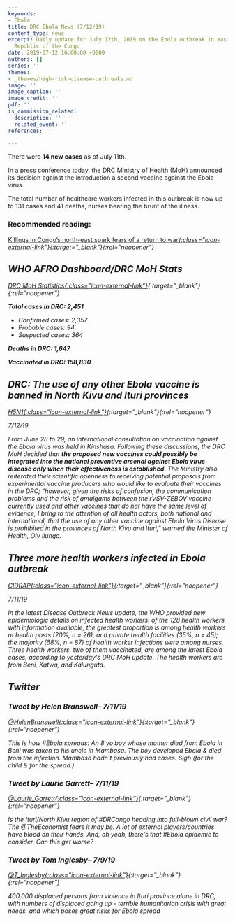 ```yaml
---
keywords:
- Ebola
title: DRC Ebola News (7/12/19)
content_type: news
excerpt: Daily update for July 12th, 2019 on the Ebola outbreak in eastern Democratic
  Republic of the Congo
date: 2019-07-12 16:00:00 +0000
authors: []
series: ''
themes:
- _themes/high-risk-disease-outbreaks.md
image: ''
image_caption: ''
image_credit: ''
pdf: ''
is_commission_related:
  description: ''
  related_event: ''
references: ''

---
```

There were **14 new cases** as of July 11th.

In a press conference today, the DRC Ministry of Health (MoH) announced its decision against the introduction a second vaccine against the Ebola virus.

The total number of healthcare workers infected in this outbreak is now up to 131 cases and 41 deaths, nurses bearing the brunt of the illness.

### Recommended reading: 

[Killings in Congo’s north-east spark fears of a return to war<i/>{:class=”icon-external-link”}](https://www.economist.com/middle-east-and-africa/2019/07/13/killings-in-congos-north-east-spark-fears-of-a-return-to-war?cid1=cust/ednew/n/bl/n/2019/07/11n/owned/n/n/nwl/n/n/NA/269943/n){:target=”_blank”}{:rel=”noopener”}

## WHO AFRO Dashboard/DRC MoH Stats 

[DRC MoH Statistics<i/>{:class=”icon-external-link”}](https://mailchi.mp/sante.gouv.cd/ebola_kivu_11juil19?e=34c0620338){:target=”_blank”}{:rel=”noopener”}

**Total cases in DRC: 2,451**

* Confirmed cases: 2,357
* Probable cases: 94
* Suspected cases: 364

**Deaths in DRC: 1,647**

**Vaccinated in DRC: 158,830**

## DRC: The use of any other Ebola vaccine is banned in North Kivu and lturi provinces

[_H5N1_<i/>{:class=”icon-external-link”}](https://crofsblogs.typepad.com/h5n1/2019/07/drc-the-use-of-any-other-ebola-vaccine-is-banned-in-north-kivu-and-lturi-provinces.html){:target=”_blank”}{:rel=”noopener”}

_7/12/19_

From June 28 to 29, an international consultation on vaccination against the Ebola virus was held in Kinshasa. Following these discussions, the DRC MoH decided that **the proposed new vaccines could possibly be integrated into the national preventive arsenal against Ebola virus disease** **only when their effectiveness is established**. The Ministry also reiterated their scientific openness to receiving potential proposals from experimental vaccine producers who would like to evaluate their vaccines in the DRC; "however, given the risks of confusion, the communication problems and the risk of amalgams between the rVSV-ZEBOV vaccine currently used and other vaccines that do not have the same level of evidence, I bring to the attention of all health actors, both national and international, that the use of any other vaccine against Ebola Virus Disease is prohibited in the provinces of North Kivu and lturi," warned the Minister of Health, Oly Ilunga.

## Three more health workers infected in Ebola outbreak

[_CIDRAP_<i/>{:class=”icon-external-link”}](http://www.cidrap.umn.edu/news-perspective/2019/07/three-more-health-workers-infected-ebola-outbreak){:target=”_blank”}{:rel=”noopener”}

_7/11/19_

In the latest Disease Outbreak News update, the WHO provided new epidemiologic details on infected health workers: of the 128 health workers with information available, the greatest proportion is among health workers at health posts (20%, n = 26), and private health facilities (35%, n = 45); the majority (68%, n = 87) of health worker infections were among nurses. Three health workers, two of them vaccinated, are among the latest Ebola cases, according to yesterday's DRC MoH update. The health workers are from Beni, Katwa, and Kalunguta.

## Twitter

### Tweet by Helen Branswell– 7/11/19

[@HelenBranswell<i/>{:class=”icon-external-link”}](https://twitter.com/HelenBranswell/status/1149346620733104129){:target=”_blank”}{:rel=”noopener”}

This is how #Ebola spreads: An 8 yo boy whose mother died from Ebola in Beni was taken to his uncle in Mambasa. The boy developed Ebola & died from the infection. Mambasa hadn't previously had cases. Sigh (for the child & for the spread.)

### Tweet by Laurie Garrett– 7/11/19

[@Laurie_Garrett<i/>{:class=”icon-external-link”}](https://twitter.com/Laurie_Garrett/status/1149363849054883840){:target=”_blank”}{:rel=”noopener”}

Is the Ituri/North Kivu region of #DRCongo heading into full-blown civil war? The @TheEconomist fears it may be. A lot of external players/countries have blood on their hands. And, oh yeah, there's that #Ebola epidemic to consider. Can this get worse?

### Tweet by Tom Inglesby– 7/9/19

[@T_Inglesby<i/>{:class=”icon-external-link”}](https://twitter.com/T_Inglesby/status/1148579167497269248){:target=”_blank”}{:rel=”noopener”}

400,000 displaced persons from violence in Ituri province alone in DRC, with numbers of displaced going up - terrible humanitarian crisis with great needs, and which poses great risks for Ebola spread